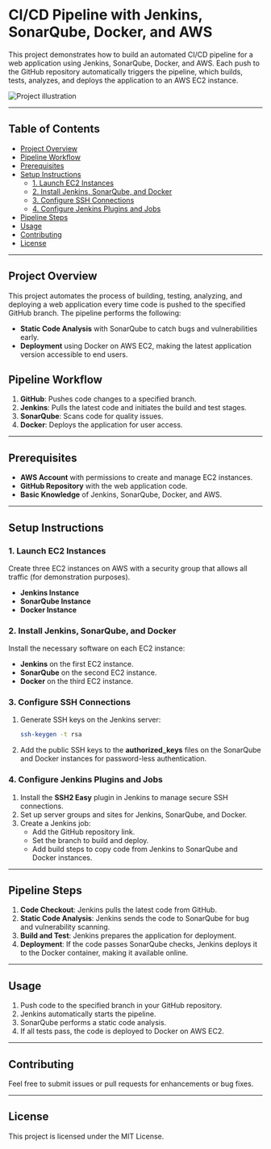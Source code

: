 
# CI/CD Pipeline with Jenkins, SonarQube, Docker, and AWS

This project demonstrates how to build an automated CI/CD pipeline for a web application using Jenkins, SonarQube, Docker, and AWS. Each push to the GitHub repository automatically triggers the pipeline, which builds, tests, analyzes, and deploys the application to an AWS EC2 instance.

![Project illustration](https://github.com/user-attachments/assets/442613de-5ffc-4649-ae1d-787c929827c0)

---

## Table of Contents
- [Project Overview](#project-overview)
- [Pipeline Workflow](#pipeline-workflow)
- [Prerequisites](#prerequisites)
- [Setup Instructions](#setup-instructions)
  - [1. Launch EC2 Instances](#1-launch-ec2-instances)
  - [2. Install Jenkins, SonarQube, and Docker](#2-install-jenkins-sonarqube-and-docker)
  - [3. Configure SSH Connections](#3-configure-ssh-connections)
  - [4. Configure Jenkins Plugins and Jobs](#4-configure-jenkins-plugins-and-jobs)
- [Pipeline Steps](#pipeline-steps)
- [Usage](#usage)
- [Contributing](#contributing)
- [License](#license)

---

## Project Overview

This project automates the process of building, testing, analyzing, and deploying a web application every time code is pushed to the specified GitHub branch. The pipeline performs the following:

- **Static Code Analysis** with SonarQube to catch bugs and vulnerabilities early.
- **Deployment** using Docker on AWS EC2, making the latest application version accessible to end users.

## Pipeline Workflow

1. **GitHub**: Pushes code changes to a specified branch.
2. **Jenkins**: Pulls the latest code and initiates the build and test stages.
3. **SonarQube**: Scans code for quality issues.
4. **Docker**: Deploys the application for user access.

---

## Prerequisites

- **AWS Account** with permissions to create and manage EC2 instances.
- **GitHub Repository** with the web application code.
- **Basic Knowledge** of Jenkins, SonarQube, Docker, and AWS.

---

## Setup Instructions

### 1. Launch EC2 Instances

Create three EC2 instances on AWS with a security group that allows all traffic (for demonstration purposes).

- **Jenkins Instance**
- **SonarQube Instance**
- **Docker Instance**

### 2. Install Jenkins, SonarQube, and Docker

Install the necessary software on each EC2 instance:

- **Jenkins** on the first EC2 instance.
- **SonarQube** on the second EC2 instance.
- **Docker** on the third EC2 instance.

### 3. Configure SSH Connections

1. Generate SSH keys on the Jenkins server:
   ```bash
   ssh-keygen -t rsa
   ```
2. Add the public SSH keys to the **authorized_keys** files on the SonarQube and Docker instances for password-less authentication.

### 4. Configure Jenkins Plugins and Jobs

1. Install the **SSH2 Easy** plugin in Jenkins to manage secure SSH connections.
2. Set up server groups and sites for Jenkins, SonarQube, and Docker.
3. Create a Jenkins job:
   - Add the GitHub repository link.
   - Set the branch to build and deploy.
   - Add build steps to copy code from Jenkins to SonarQube and Docker instances.

---

## Pipeline Steps

1. **Code Checkout**: Jenkins pulls the latest code from GitHub.
2. **Static Code Analysis**: Jenkins sends the code to SonarQube for bug and vulnerability scanning.
3. **Build and Test**: Jenkins prepares the application for deployment.
4. **Deployment**: If the code passes SonarQube checks, Jenkins deploys it to the Docker container, making it available online.

---

## Usage

1. Push code to the specified branch in your GitHub repository.
2. Jenkins automatically starts the pipeline.
3. SonarQube performs a static code analysis.
4. If all tests pass, the code is deployed to Docker on AWS EC2.

---

## Contributing

Feel free to submit issues or pull requests for enhancements or bug fixes.

---

## License

This project is licensed under the MIT License.
